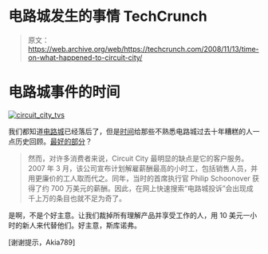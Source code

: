 # 电路城发生的事情 TechCrunch

> 原文：<https://web.archive.org/web/https://techcrunch.com/2008/11/13/time-on-what-happened-to-circuit-city/>

# 电路城事件的时间

[![](img/79c6786092f50600b5e7366016c77ea8.png "circuit_city_tvs")](https://web.archive.org/web/20221007170457/http://www.time.com/time/business/article/0,8599,1858079,00.html)

我们都知道[电路城](https://web.archive.org/web/20221007170457/http://www.crunchgear.com/tag/circuit-city/)已经落后了，但是[时间](https://web.archive.org/web/20221007170457/http://www.time.com/time/business/article/0,8599,1858079,00.html)给那些不熟悉电路城过去十年糟糕的人一点历史回顾。[最好的部分](https://web.archive.org/web/20221007170457/http://www.time.com/time/business/article/0,8599,1858079,00.html)？

> 然而，对许多消费者来说，Circuit City 最明显的缺点是它的客户服务。2007 年 3 月，该公司宣布计划解雇薪酬最高的小时工，包括销售人员，并用更廉价的工人取而代之。同年，当时的首席执行官 Philip Schoonover 获得了约 700 万美元的薪酬。因此，在网上快速搜索“电路城投诉”会出现成千上万的条目也就不足为奇了。

是啊，不是个好主意。让我们裁掉所有理解产品并享受工作的人，用 10 美元一小时的新人来代替他们。好主意，斯库诺弗。

[谢谢提示，Akia789]